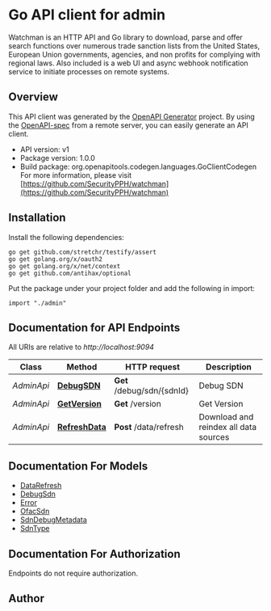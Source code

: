 # Go API client for admin

Watchman is an HTTP API and Go library to download, parse and offer search functions over numerous trade sanction lists from the United States, European Union governments, agencies, and non profits for complying with regional laws. Also included is a web UI and async webhook notification service to initiate processes on remote systems.

## Overview

This API client was generated by the [OpenAPI Generator](https://openapi-generator.tech) project. By using the [OpenAPI-spec](https://www.openapis.org/) from a remote server, you can easily generate an API client.

-   API version: v1
-   Package version: 1.0.0
-   Build package: org.openapitools.codegen.languages.GoClientCodegen
    For more information, please visit [https://github.com/SecurityPPH/watchman](https://github.com/SecurityPPH/watchman)

## Installation

Install the following dependencies:

```shell
go get github.com/stretchr/testify/assert
go get golang.org/x/oauth2
go get golang.org/x/net/context
go get github.com/antihax/optional
```

Put the package under your project folder and add the following in import:

```golang
import "./admin"
```

## Documentation for API Endpoints

All URIs are relative to _http://localhost:9094_

| Class      | Method                                          | HTTP request               | Description                           |
| ---------- | ----------------------------------------------- | -------------------------- | ------------------------------------- |
| _AdminApi_ | [**DebugSDN**](docs/AdminApi.md#debugsdn)       | **Get** /debug/sdn/{sdnId} | Debug SDN                             |
| _AdminApi_ | [**GetVersion**](docs/AdminApi.md#getversion)   | **Get** /version           | Get Version                           |
| _AdminApi_ | [**RefreshData**](docs/AdminApi.md#refreshdata) | **Post** /data/refresh     | Download and reindex all data sources |

## Documentation For Models

-   [DataRefresh](docs/DataRefresh.md)
-   [DebugSdn](docs/DebugSdn.md)
-   [Error](docs/Error.md)
-   [OfacSdn](docs/OfacSdn.md)
-   [SdnDebugMetadata](docs/SdnDebugMetadata.md)
-   [SdnType](docs/SdnType.md)

## Documentation For Authorization

Endpoints do not require authorization.

## Author
